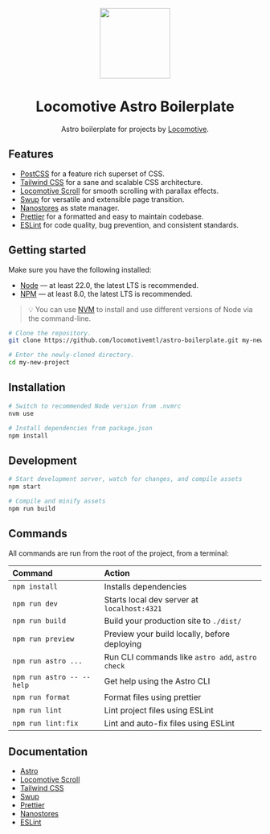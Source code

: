 <p align="center">
    <a href="https://github.com/locomotivemtl/locomotive-boilerplate">
        <img src="https://user-images.githubusercontent.com/4596862/54868065-c2aea200-4d5e-11e9-9ce3-e0013c15f48c.png" height="140">
    </a>
</p>
<h1 align="center">Locomotive Astro Boilerplate</h1>
<p align="center">Astro boilerplate for projects by <a href="https://locomotive.ca/">Locomotive</a>.</p>

## Features

- [PostCSS] for a feature rich superset of CSS.
- [Tailwind CSS] for a sane and scalable CSS architecture.
- [Locomotive Scroll] for smooth scrolling with parallax effects.
- [Swup] for versatile and extensible page transition.
- [Nanostores] as state manager.
- [Prettier] for a formatted and easy to maintain codebase.
- [ESLint] for code quality, bug prevention, and consistent standards.

## Getting started

Make sure you have the following installed:

- [Node] — at least 22.0, the latest LTS is recommended.
- [NPM] — at least 8.0, the latest LTS is recommended.

> 💡 You can use [NVM] to install and use different versions of Node via the command-line.

```sh
# Clone the repository.
git clone https://github.com/locomotivemtl/astro-boilerplate.git my-new-project

# Enter the newly-cloned directory.
cd my-new-project
```

## Installation

```sh
# Switch to recommended Node version from .nvmrc
nvm use

# Install dependencies from package.json
npm install
```

## Development

```sh
# Start development server, watch for changes, and compile assets
npm start

# Compile and minify assets
npm run build
```

## Commands

All commands are run from the root of the project, from a terminal:

| Command                   | Action                                           |
| :------------------------ | :----------------------------------------------- |
| `npm install`             | Installs dependencies                            |
| `npm run dev`             | Starts local dev server at `localhost:4321`      |
| `npm run build`           | Build your production site to `./dist/`          |
| `npm run preview`         | Preview your build locally, before deploying     |
| `npm run astro ...`       | Run CLI commands like `astro add`, `astro check` |
| `npm run astro -- --help` | Get help using the Astro CLI                     |
| `npm run format`          | Format files using prettier                      |
| `npm run lint`            | Lint project files using ESLint                  |
| `npm run lint:fix`        | Lint and auto-fix files using ESLint             |

## Documentation

- [Astro]
- [Locomotive Scroll]
- [Tailwind CSS]
- [Swup]
- [Prettier]
- [Nanostores]
- [ESLint]

[Astro]: https://docs.astro.build/en/getting-started/
[Tailwind CSS]: https://tailwindcss.com/docs/installation
[Locomotive Scroll]: https://scroll.locomotive.ca/docs
[Swup]: https://swup.js.org/getting-started/
[Node]: https://nodejs.org/
[NPM]: https://npmjs.com/
[NVM]: https://github.com/nvm-sh/nvm
[Prettier]: https://prettier.io/
[Nanostores]: https://github.com/nanostores/nanostores
[PostCSS]: https://postcss.org/
[ESLint]: https://eslint.org/
